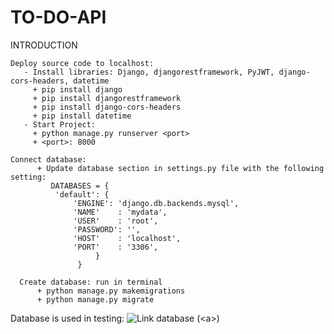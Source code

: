 # TO-DO-API
INTRODUCTION

```
Deploy source code to localhost:
   - Install libraries: Django, djangorestframework, PyJWT, django-cors-headers, datetime
     + pip install django
     + pip install djangorestframework
     + pip install django-cors-headers
     + pip install datetime
   - Start Project:
     + python manage.py runserver <port>
     + <port>: 8000

```
```
Connect database:
      + Update database section in settings.py file with the following setting:
         DATABASES = {
          'default': {
              'ENGINE': 'django.db.backends.mysql',
              'NAME'    : 'mydata', 
              'USER'    : 'root',
              'PASSWORD': '',
              'HOST'    : 'localhost',
              'PORT'    : '3306',
                   }
               }
               
  Create database: run in terminal
      + python manage.py makemigrations
      + python manage.py migrate
```

Database is used in testing: ![Link database](https://drive.google.com/file/d/1h8eUZ-pnQnYBI94OZlnGaKzy9ZuDQgrH/view?usp=sharing) (&lt;a&gt;)

